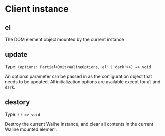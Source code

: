 # Client instance

## el

The DOM element object mounted by the current instance

## update

Type: `(options: Partial<Omit<WalineOptions,'el' |'dark'>>) => void`

An optional parameter can be passed in as the configuration object that needs to be updated. All initialization options are available except for `el` and `dark`.

## destory

Type: `() => void`

Destroy the current Waline instance, and clear all contents in the current Waline mounted element.
